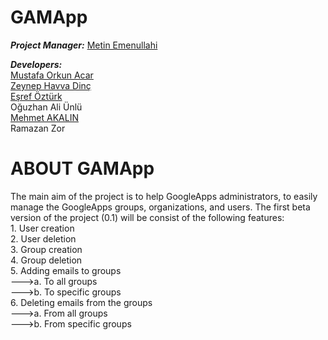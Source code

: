 GAMApp
================
<p><b><i>Project Manager:</i></b> <a href="https://github.com/mtndesign" target="_blank">Metin Emenullahi</a></p>
<p>
<b><i>Developers:</i></b> <br />
<a href="https://github.com/mustafaorkunacar" target="_blank" >Mustafa Orkun Acar<br />
<a href="https://github.com/ZeynepHavva"target="_black">Zeynep Havva Dinç</a><br />
<a href="https://github.com/esrefozturk" target = "_blank" >Eşref Öztürk</a><br />
Oğuzhan Ali Ünlü<br />
<a href="https://github.com/akalinmehmet" target = "_blank" >Mehmet AKALIN</a><br />
Ramazan Zor
</p>

ABOUT GAMApp
======================
<p>The main aim of the project is to help GoogleApps administrators, to easily manage the GoogleApps groups, organizations, and users. The first beta version of the project (0.1) will be consist of the following features:<br />
1. User creation<br />
2. User deletion<br />
3. Group creation<br />
4. Group deletion<br />
5. Adding emails to groups<br />
--->a. To all groups<br />
--->b. To specific groups<br />
6. Deleting emails from the groups <br />
--->a. From all groups<br />
--->b. From specific groups</p>
